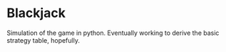 # Blackjack
Simulation of the game in python. Eventually working to derive the basic strategy table, hopefully. 
